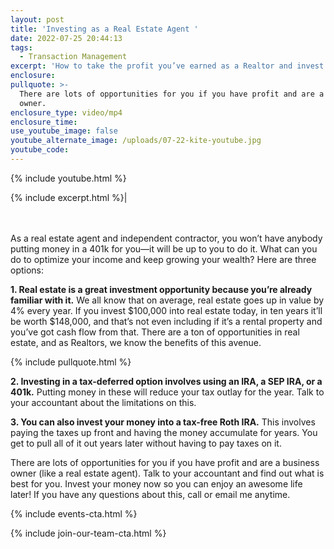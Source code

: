 ```yaml
---
layout: post
title: 'Investing as a Real Estate Agent '
date: 2022-07-25 20:44:13
tags:
  - Transaction Management
excerpt: 'How to take the profit you’ve earned as a Realtor and invest it. '
enclosure:
pullquote: >-
  There are lots of opportunities for you if you have profit and are a business
  owner. 
enclosure_type: video/mp4
enclosure_time:
use_youtube_image: false
youtube_alternate_image: /uploads/07-22-kite-youtube.jpg
youtube_code:
---
```

{% include youtube.html %}

{% include excerpt.html %}\|<br><br>&nbsp;

As a real estate agent and independent contractor, you won’t have anybody putting money in a 401k for you—it will be up to you to do it. What can you do to optimize your income and keep growing your wealth? Here are three options:&nbsp;

**1\. Real estate is a great investment opportunity because you’re already familiar with it.** We all know that on average, real estate goes up in value by 4% every year. If you invest $100,000 into real estate today, in ten years it’ll be worth $148,000, and that’s not even including if it’s a rental property and you’ve got cash flow from that. There are a ton of opportunities in real estate, and as Realtors, we know the benefits of this avenue.&nbsp;

{% include pullquote.html %}

**2\. Investing in a tax-deferred option involves using an IRA, a SEP IRA, or a 401k.** Putting money in these will reduce your tax outlay for the year. Talk to your accountant about the limitations on this.&nbsp;

**3\. You can also invest your money into a tax-free Roth IRA.** This involves paying the taxes up front and having the money accumulate for years. You get to pull all of it out years later without having to pay taxes on it.&nbsp;

There are lots of opportunities for you if you have profit and are a business owner (like a real estate agent). Talk to your accountant and find out what is best for you. Invest your money now so you can enjoy an awesome life later\! If you have any questions about this, call or email me anytime.&nbsp;

{% include events-cta.html %}

{% include join-our-team-cta.html %}
